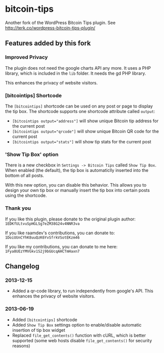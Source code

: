 bitcoin-tips
============

Another fork of the WordPress Bitcoin Tips plugin. See http://terk.co/wordpress-bitcoin-tips-plugin/

## Features added by this fork

### Improved Privacy

The plugin does not need the google charts API any more. It uses a PHP library, which is included in the `lib` folder.
It needs the gd PHP library.

This enhances the privacy of website visitors.

### [bitcointips] Shortcode

The `[bitcointips]` shortcode can be used on any post or page to display the tip box. The shortcode supports one shortcode attribute called `output`:

 - `[bitcointips output="address"]` will show unique Bitcoin tip address for the current post
 - `[bitcointips output="qrcode"]` will show unique Bitcoin QR code for the current post
 - `[bitcointips output="stats"]` will show tip stats for the current post

### 'Show Tip Box' option

There is a new checkbox in `Settings -> Bitcoin Tips` called `Show Tip Box`. When enabled (the default), the tip box is automaticlly inserted into the bottom of all posts.

With this new option, you can disable this behavior. This allows you to design your own tip box or manually insert the tip box into certain posts using the shortcode.

### Thank you

If you like this plugin, please donate to the original plugin author: `1EDKfULtvuSpHGLSg7eZM38G24v4NNR3va`

If you like raamdev's contributions, you can donate to: `1DoiUUnCYhK8uuQzK6YvSfrkVSotEKzm46`

If you like my contributions, you can donate to me here: `1Fya8UEzYMVGkv1S2j9bGUcqAHCTmHaxn7`

## Changelog

### 2013-12-15

- Added a qr-code library, to run independently from google's API. This enhances the privacy of website visitors.

### 2013-06-19

- Added `[bitcointips]` shortcode
- Added `Show Tip Box` settings option to enable/disable automatic insertion of tip box widget
- Replaced `file_get_contents()` function with cURL, which is better supported (some web hosts disable `file_get_contents()` for security reasons)
